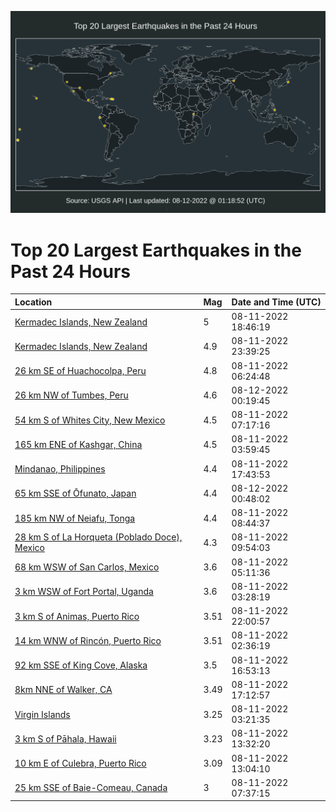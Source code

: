 ![Map](./map.png)

# Top 20 Largest Earthquakes in the Past 24 Hours

| Location | Mag | Date and Time (UTC) |
|:---|:---|:---|
| [Kermadec Islands, New Zealand](https://earthquake.usgs.gov/earthquakes/eventpage/us6000i9zz) | 5 | 08-11-2022 18:46:19 |
| [Kermadec Islands, New Zealand](https://earthquake.usgs.gov/earthquakes/eventpage/us6000ia2k) | 4.9 | 08-11-2022 23:39:25 |
| [26 km SE of Huachocolpa, Peru](https://earthquake.usgs.gov/earthquakes/eventpage/us6000i9vv) | 4.8 | 08-11-2022 06:24:48 |
| [26 km NW of Tumbes, Peru](https://earthquake.usgs.gov/earthquakes/eventpage/us6000ia2z) | 4.6 | 08-12-2022 00:19:45 |
| [54 km S of Whites City, New Mexico](https://earthquake.usgs.gov/earthquakes/eventpage/tx2022pqec) | 4.5 | 08-11-2022 07:17:16 |
| [165 km ENE of Kashgar, China](https://earthquake.usgs.gov/earthquakes/eventpage/us6000i9v9) | 4.5 | 08-11-2022 03:59:45 |
| [Mindanao, Philippines](https://earthquake.usgs.gov/earthquakes/eventpage/us6000i9zg) | 4.4 | 08-11-2022 17:43:53 |
| [65 km SSE of Ōfunato, Japan](https://earthquake.usgs.gov/earthquakes/eventpage/us6000ia30) | 4.4 | 08-12-2022 00:48:02 |
| [185 km NW of Neiafu, Tonga](https://earthquake.usgs.gov/earthquakes/eventpage/us6000i9wt) | 4.4 | 08-11-2022 08:44:37 |
| [28 km S of La Horqueta (Poblado Doce), Mexico](https://earthquake.usgs.gov/earthquakes/eventpage/us6000i9wz) | 4.3 | 08-11-2022 09:54:03 |
| [68 km WSW of San Carlos, Mexico](https://earthquake.usgs.gov/earthquakes/eventpage/us6000i9vm) | 3.6 | 08-11-2022 05:11:36 |
| [3 km WSW of Fort Portal, Uganda](https://earthquake.usgs.gov/earthquakes/eventpage/us6000i9v7) | 3.6 | 08-11-2022 03:28:19 |
| [3 km S of Animas, Puerto Rico](https://earthquake.usgs.gov/earthquakes/eventpage/pr2022223001) | 3.51 | 08-11-2022 22:00:57 |
| [14 km WNW of Rincón, Puerto Rico](https://earthquake.usgs.gov/earthquakes/eventpage/pr2022223000) | 3.51 | 08-11-2022 02:36:19 |
| [92 km SSE of King Cove, Alaska](https://earthquake.usgs.gov/earthquakes/eventpage/us6000i9z4) | 3.5 | 08-11-2022 16:53:13 |
| [8km NNE of Walker, CA](https://earthquake.usgs.gov/earthquakes/eventpage/nc73766880) | 3.49 | 08-11-2022 17:12:57 |
| [Virgin Islands](https://earthquake.usgs.gov/earthquakes/eventpage/pr71364978) | 3.25 | 08-11-2022 03:21:35 |
| [3 km S of Pāhala, Hawaii](https://earthquake.usgs.gov/earthquakes/eventpage/hv73105887) | 3.23 | 08-11-2022 13:32:20 |
| [10 km E of Culebra, Puerto Rico](https://earthquake.usgs.gov/earthquakes/eventpage/pr71365018) | 3.09 | 08-11-2022 13:04:10 |
| [25 km SSE of Baie-Comeau, Canada](https://earthquake.usgs.gov/earthquakes/eventpage/us6000i9wg) | 3 | 08-11-2022 07:37:15 |
